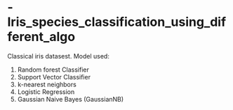 # -Iris_species_classification_using_different_algo
Classical  iris datasest. 
Model used:
1) Random forest Classifier
2) Support Vector Classifier
3) k-nearest neighbors
4) Logistic Regression
5) Gaussian Naive Bayes (GaussianNB)
